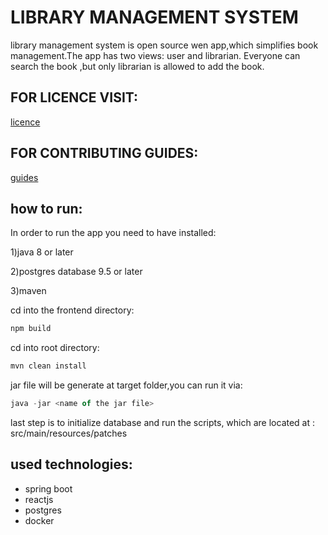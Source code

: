 # LIBRARY MANAGEMENT SYSTEM

library management system is open source wen app,which simplifies book management.The app has two views: user and librarian.
Everyone can search the book ,but only librarian is allowed to add the book.

## FOR LICENCE  VISIT:
[licence](https://github.com/sparrowV/library_management_system/blob/master/LICENCE)

## FOR CONTRIBUTING GUIDES:
[guides](https://github.com/sparrowV/library_management_system/blob/master/CONTRIBUTING.md)


## how to run:
In order to run the app you need to have installed:

1)java 8 or later 

2)postgres database 9.5 or later

3)maven

cd into the frontend directory:
```javaScript
npm build
```
cd into root directory:
```javaScript
mvn clean install
```
jar file will be generate at target folder,you can run it via:
```javaScript
java -jar <name of the jar file>
```

last step is to initialize database and run the scripts,
which are located at : src/main/resources/patches

##  used technologies:
* spring boot
* reactjs
* postgres
* docker





